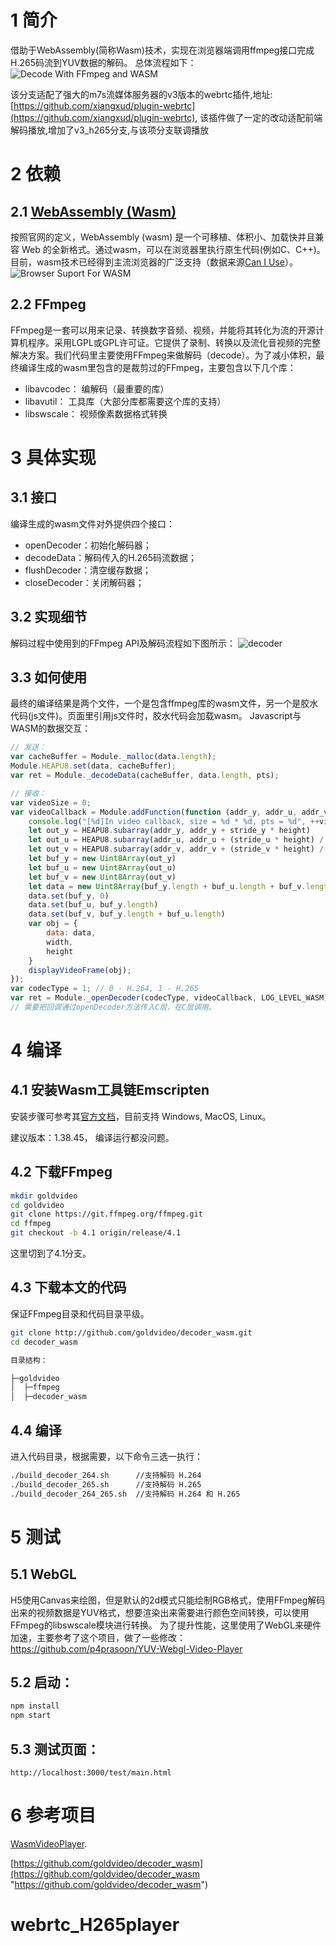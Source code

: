 # 1 简介

借助于WebAssembly(简称Wasm)技术，实现在浏览器端调用ffmpeg接口完成H.265码流到YUV数据的解码。
总体流程如下：
![Decode With FFmpeg and WASM](./doc/wasm.jpg "页面通过wasm调用FFmpeg流程图")

该分支适配了强大的m7s流媒体服务器的v3版本的webrtc插件,地址:[https://github.com/xiangxud/plugin-webrtc](https://github.com/xiangxud/plugin-webrtc), 该插件做了一定的改动适配前端解码播放,增加了v3_h265分支,与该项分支联调播放

# 2 依赖

## 2.1 [WebAssembly (Wasm)](https://webassembly.org/)

按照官网的定义，WebAssembly (wasm) 是一个可移植、体积小、加载快并且兼容 Web 的全新格式。通过wasm，可以在浏览器里执行原生代码(例如C、C++)。
目前，wasm技术已经得到主流浏览器的广泛支持（数据来源[Can I Use](https://www.caniuse.com/#search=WebAssembly)）。
![Browser Suport For WASM](./doc/caniuse_wasm.jpg "主流浏览器对wasm的支持")

## 2.2 FFmpeg

FFmpeg是一套可以用来记录、转换数字音频、视频，并能将其转化为流的开源计算机程序。采用LGPL或GPL许可证。它提供了录制、转换以及流化音视频的完整解决方案。我们代码里主要使用FFmpeg来做解码（decode）。为了减小体积，最终编译生成的wasm里包含的是裁剪过的FFmpeg，主要包含以下几个库：

- libavcodec： 编解码（最重要的库）
- libavutil： 工具库（大部分库都需要这个库的支持）
- libswscale： 视频像素数据格式转换

# 3 具体实现

## 3.1 接口

编译生成的wasm文件对外提供四个接口：

- openDecoder：初始化解码器；
- decodeData：解码传入的H.265码流数据；
- flushDecoder：清空缓存数据；
- closeDecoder：关闭解码器；

## 3.2 实现细节

解码过程中使用到的FFmpeg API及解码流程如下图所示：
![decoder](./doc/decode_video.jpg "调用FFmpeg API解码流程")

## 3.3 如何使用

最终的编译结果是两个文件，一个是包含ffmpeg库的wasm文件，另一个是胶水代码(js文件)。页面里引用js文件时，胶水代码会加载wasm。
Javascript与WASM的数据交互：


```js
// 发送：
var cacheBuffer = Module._malloc(data.length);
Module.HEAPU8.set(data, cacheBuffer);
var ret = Module._decodeData(cacheBuffer, data.length, pts);

// 接收：
var videoSize = 0;
var videoCallback = Module.addFunction(function (addr_y, addr_u, addr_v, stride_y, stride_u, stride_v, width, height, pts) {
    console.log("[%d]In video callback, size = %d * %d, pts = %d", ++videoSize, width, height, pts)
    let out_y = HEAPU8.subarray(addr_y, addr_y + stride_y * height)
    let out_u = HEAPU8.subarray(addr_u, addr_u + (stride_u * height) / 2)
    let out_v = HEAPU8.subarray(addr_v, addr_v + (stride_v * height) / 2)
    let buf_y = new Uint8Array(out_y)
    let buf_u = new Uint8Array(out_u)
    let buf_v = new Uint8Array(out_v)
    let data = new Uint8Array(buf_y.length + buf_u.length + buf_v.length)
    data.set(buf_y, 0)
    data.set(buf_u, buf_y.length)
    data.set(buf_v, buf_y.length + buf_u.length)
    var obj = {
        data: data,
        width,
        height
    }
    displayVideoFrame(obj);
});
var codecType = 1; // 0 - H.264, 1 - H.265
var ret = Module._openDecoder(codecType, videoCallback, LOG_LEVEL_WASM)
// 需要把回调通过openDecoder方法传入C层，在C层调用。
```

# 4 编译

## 4.1 安装Wasm工具链Emscripten

安装步骤可参考其[官方文档](https://emscripten.org/docs/getting_started/downloads.html)，目前支持 Windows, MacOS, Linux。

建议版本：1.38.45， 编译运行都没问题。

## 4.2 下载FFmpeg

```bash
mkdir goldvideo
cd goldvideo
git clone https://git.ffmpeg.org/ffmpeg.git
cd ffmpeg
git checkout -b 4.1 origin/release/4.1
```

这里切到了4.1分支。

## 4.3 下载本文的代码

保证FFmpeg目录和代码目录平级。

```bash
git clone http://github.com/goldvideo/decoder_wasm.git
cd decoder_wasm

目录结构：

├─goldvideo
│  ├─ffmpeg
│  ├─decoder_wasm
```

## 4.4 编译

进入代码目录，根据需要，以下命令三选一执行：

```bash
./build_decoder_264.sh      //支持解码 H.264
./build_decoder_265.sh      //支持解码 H.265
./build_decoder_264_265.sh  //支持解码 H.264 和 H.265
```

# 5 测试

## 5.1 WebGL

H5使用Canvas来绘图，但是默认的2d模式只能绘制RGB格式，使用FFmpeg解码出来的视频数据是YUV格式，想要渲染出来需要进行颜色空间转换，可以使用FFmpeg的libswscale模块进行转换。
为了提升性能，这里使用了WebGL来硬件加速，主要参考了这个项目，做了一些修改： https://github.com/p4prasoon/YUV-Webgl-Video-Player

## 5.2 启动：

```bash
npm install
npm start
```

## 5.3 测试页面：

```
http://localhost:3000/test/main.html
```

# 6 参考项目

[WasmVideoPlayer](https://github.com/sonysuqin/WasmVideoPlayer).

[https://github.com/goldvideo/decoder_wasm](https://github.com/goldvideo/decoder_wasm "https://github.com/goldvideo/decoder_wasm")

# webrtc_H265player
